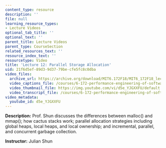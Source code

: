 ```yaml
---
content_type: resource
description: ''
file: null
learning_resource_types:
- Lecture Videos
optional_tab_title: ''
optional_text: ''
parent_title: Lecture Videos
parent_type: CourseSection
related_resources_text: ''
resource_index_text: ''
resourcetype: Video
title: 'Lecture 12: Parallel Storage Allocation'
uid: 21f6d5ef-89d3-9d37-79be-cfe5fc8c0dba
video_files:
  archive_url: https://archive.org/download/MIT6.172F18/MIT6_172F18_lecture_12_300k.mp4
  video_captions_file: /courses/6-172-performance-engineering-of-software-systems-fall-2018/1418054efb5b5c8490ab84fc8720fe80_d5e_YJGXXFU.vtt
  video_thumbnail_file: https://img.youtube.com/vi/d5e_YJGXXFU/default.jpg
  video_transcript_file: /courses/6-172-performance-engineering-of-software-systems-fall-2018/199870113ee36c650a2f72b4265ca84d_d5e_YJGXXFU.pdf
video_metadata:
  youtube_id: d5e_YJGXXFU
---
```


**Description:** Prof. Shun discusses the differences between malloc() and mmap(); how cactus stacks work; parallel allocation strategies including global heaps, local heaps, and local ownership; and incremental, parallel, and concurrent garbage collection.

**Instructor:** Julian Shun